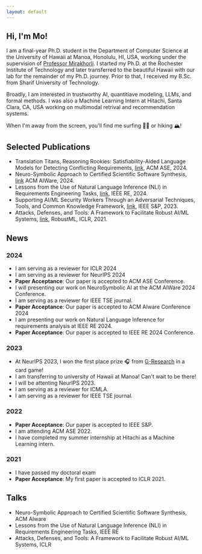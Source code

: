 ```yaml
---
layout: default
---
```


## Hi, I'm Mo!

I am a final-year Ph.D. student in the Department of Computer Science at the University of Hawaii at Manoa, Honolulu, HI, USA, working under the supervision of [Professor Mirakhorli](https://mehdimirakhorli.github.io). I started my Ph.D. at the Rochester Institute of Technology and later transferred to the beautiful Hawaii with our lab for the remainder of my Ph.D. journey. Prior to that, I received my B.Sc. from Sharif University of Technology. 

Broadly, I am interested in trustworthy AI, quantitiave modeling, LLMs, and formal methods. I was also a Machine Learning Intern at Hitachi, Santa Clara, CA, USA working on multimodal retrival and recommendation systems. 

When I'm away from the screen, you'll find me surfing 🏄‍♂️ or hiking 🏔️! 



## Selected Publications
- Translation Titans, Reasoning Rookies: Satisfiability-Aided Language Models for Detecting Conflicting Requirements, [link](https://www.researchgate.net/profile/Mohamad-Fazelnia-2/publication/383395498_Translation_Titans_Reasoning_Challenges_Satisfiability-Aided_Language_Models_for_Detecting_Conflicting_Requirements/links/66ca4fcd75613475fe787fa5/Translation-Titans-Reasoning-Challenges-Satisfiability-Aided-Language-Models-for-Detecting-Conflicting-Requirements.pdf?origin=publicationDetail&_sg%5B0%5D=tVm6qE9L8tEtvKjbB0xZuV2cD6ZgwsPiHCuUZQTPKTH_FFPBs-eWBZ1l9dnwI8_jpju7cMHul3FBcSJD307ZnA.dmI0uMZy1AiH92uJT3CK6_hl6wZur6d5VRyd76gQmO2wroyVkQEcnzWcdtek5aZpsJiAE9fuIyusWNp9AzT8bQ&_sg%5B1%5D=aw4gFGKbXBhcd21KK1dYNrECwWXsAjWEesoRDztE-jmgZfMnqIjZAYzvpqLOBAn6ELyeeIWOH8rzW_wz6-qTx5Lx_tkxHdH6vLu1go64SZI-.dmI0uMZy1AiH92uJT3CK6_hl6wZur6d5VRyd76gQmO2wroyVkQEcnzWcdtek5aZpsJiAE9fuIyusWNp9AzT8bQ&_iepl=&_rtd=eyJjb250ZW50SW50ZW50IjoibWFpbkl0ZW0ifQ%3D%3D&_tp=eyJjb250ZXh0Ijp7ImZpcnN0UGFnZSI6InB1YmxpY2F0aW9uIiwicGFnZSI6InB1YmxpY2F0aW9uIiwicG9zaXRpb24iOiJwYWdlSGVhZGVyIn19), ACM ASE, 2024. 
- Neuro-Symbolic Approach to Certified Scientific Software Synthesis, [link](https://www.researchgate.net/profile/Mohamad-Fazelnia-2/publication/382156788_Neuro-Symbolic_Approach_to_Certified_Scientific_Software_Synthesis/links/66b9cb9951aa0775f27a994f/Neuro-Symbolic-Approach-to-Certified-Scientific-Software-Synthesis.pdf?origin=publicationDetail&_sg%5B0%5D=Mf_kvb1WMQll--QX_ZDsv2h4oP4Cjs2WNxTqMKAHzvVNFkmTY0ytRWpuqZsC1XGChUfSJh4apXyeIVSImx4FYg.Dmpb02aOiJ7Qur3ZhnlwHN6s5IGTUZ4OhrEoLav73MD7k34DZIrFeB1urh-Kgtsan63MCJ5MKjD7fbCNeM1NhA&_sg%5B1%5D=UGmaptIU473xj0fj39-sdYowF4n6wK61c2VvJt7vkCbhWM0sEOH4njE3JRPwAput9a1hwtoY77PF27z7rfxjM6CSIc4QCe7K-4aiLJY0xJ1x.Dmpb02aOiJ7Qur3ZhnlwHN6s5IGTUZ4OhrEoLav73MD7k34DZIrFeB1urh-Kgtsan63MCJ5MKjD7fbCNeM1NhA&_iepl=&_rtd=eyJjb250ZW50SW50ZW50IjoibWFpbkl0ZW0ifQ%3D%3D&_tp=eyJjb250ZXh0Ijp7ImZpcnN0UGFnZSI6InB1YmxpY2F0aW9uIiwicGFnZSI6InB1YmxpY2F0aW9uIiwicG9zaXRpb24iOiJwYWdlSGVhZGVyIn19) ACM AIWare, 2024.
- Lessons from the Use of Natural Language Inference (NLI) in Requirements Engineering Tasks, [link](https://arxiv.org/pdf/2405.05135), IEEE RE, 2024.
- Supporting AI/ML Security Workers Through an Adversarial Techniques, Tools, and Common Knowledge Framework, [link](https://arxiv.org/pdf/2211.05075), IEEE S&P, 2023.
- Attacks, Defenses, and Tools: A Framework to Facilitate Robust AI/ML Systems, [link](https://arxiv.org/pdf/2202.09465), RobustML, ICLR, 2021.

## News
### 2024
- I am serving as a reviewer for ICLR 2024
- I am serving as a reviewer for NeurIPS 2024
- **Paper Acceptance**: Our paper is accepted to ACM ASE Conference.
- I will presenting our work on NeuroSymbolic AI at the ACM AIWare 2024 Conference.
- I am serving as a reviewer for IEEE TSE journal.
- **Paper Acceptance**: Our paper is accepted to ACM AIware Conference 2024
- I am presenting our work on Natural Language Inference for requirements analysis at IEEE RE 2024.
- **Paper Acceptance**: Our paper is accepted to IEEE RE 2024 Conference.

### 2023
- At NeurIPS 2023, I won the first place prize 🎧 from [G-Research](https://www.gresearch.com/about/about-us/) in a card game!
- I am transferring to university of Hawaii at Manoa! Can't wait to be there!
- I will be attenting NeurIPS 2023.
- I am serving as a reviewer for ICMLA.
- I am serving as a reviewer for IEEE TSE journal.

### 2022
- **Paper Acceptance**: Our paper is accepted to IEEE S&P.
- I am attending ACM ASE 2022.
- I have completed my summer internship at Hitachi as a Machine Learning intern. 

### 2021
- I have passed my doctoral exam
- **Paper Acceptance**: My first paper is accepted to ICLR 2021.

## Talks
- Neuro-Symbolic Approach to Certified Scientific Software Synthesis, ACM AIware
- Lessons from the Use of Natural Language Inference (NLI) in Requirements Engineering Tasks, IEEE RE
- Attacks, Defenses, and Tools: A Framework to Facilitate Robust AI/ML Systems, ICLR
